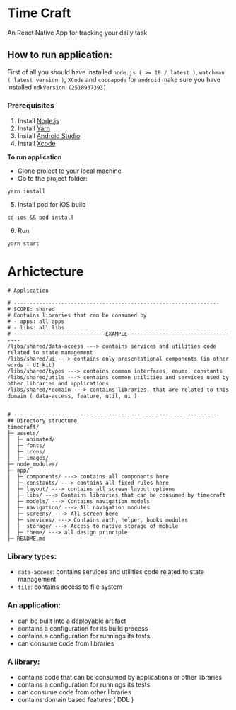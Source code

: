 # Time Craft
An React Native App for tracking your daily task

## How to run application:

First of all you should have installed `node.js ( >= 18 / latest )`, `watchman ( latest version )`, `XCode` and `cocoapods` for `android` make sure you have installed `ndkVersion (2518937393)`.



### Prerequisites
1. Install [Node.js](https://nodejs.org/en/download/)
2. Install [Yarn](https://classic.yarnpkg.com/en/docs/install/#windows-stable)
6. Install [Android Studio](https://developer.android.com/studio) 
7. Install [Xcode](https://developer.apple.com/xcode/)


**To run application**


- Clone project to your local machine
- Go to the project folder:
```
yarn install
```
5. Install pod for iOS build
```
cd ios && pod install
```
6. Run
```
yarn start
```

# Arhictecture

```
# Application

# -----------------------------------------------------------------
# SCOPE: shared
# Contains libraries that can be consumed by
# - apps: all apps
# - libs: all libs
# -----------------------------EXAMPLE------------------------------------
/libs/shared/data-access ---> contains services and utilities code related to state management
/libs/shared/ui ---> contains only presentational components (in other words - UI kit)
/libs/shared/types ---> contains common interfaces, enums, constants
/libs/shared/utils ---> contains common utilities and services used by other libraries and applications
/libs/shared/*domain ---> contains libraries, that are related to this domain ( data-access, feature, util, ui )


# -----------------------------------------------------------------
## Directory structure
timecraft/
├─ assets/
│  ├─ animated/
│  ├─ fonts/
│  ├─ icons/
│  ├─ images/
├─ node_modules/
├─ app/
│  ├─ components/ ---> contains all components here
│  ├─ constants/ ---> contains all fixed rules here
│  ├─ layout/ ---> contains all screen layout options
│  ├─ libs/ ---> Contains libraries that can be consumed by timecraft
│  ├─ models/ ---> Contains navigation models
│  ├─ navigation/ ---> All navigation modules
│  ├─ screens/ ---> All screen here
│  ├─ services/ ---> Contains auth, helper, hooks modules
│  ├─ storage/ ---> Access to native storage of mobile
│  ├─ theme/ ---> all design principle 
├─ README.md
```

### Library types:

- `data-access`: contains services and utilities code related to state management
 - `file`: contains access to file system

### An application:

- can be built into a deployable artifact
- contains a configuration for its build process
- contains a configuration for runnings its tests
- can consume code from libraries

### A library:

- contains code that can be consumed by applications or other libraries
- contains a configuration for runnings its tests
- can consume code from other libraries
- contains domain based features ( DDL )


